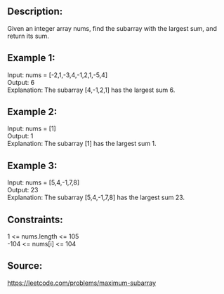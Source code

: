 ## Description:

Given an integer array nums, find the subarray with the largest sum, and return its sum.

## Example 1:

Input: nums = [-2,1,-3,4,-1,2,1,-5,4]  
Output: 6  
Explanation: The subarray [4,-1,2,1] has the largest sum 6.

## Example 2:

Input: nums = [1]  
Output: 1  
Explanation: The subarray [1] has the largest sum 1.

## Example 3:

Input: nums = [5,4,-1,7,8]  
Output: 23  
Explanation: The subarray [5,4,-1,7,8] has the largest sum 23.

## Constraints:

1 <= nums.length <= 105  
-104 <= nums[i] <= 104

## Source:

https://leetcode.com/problems/maximum-subarray
